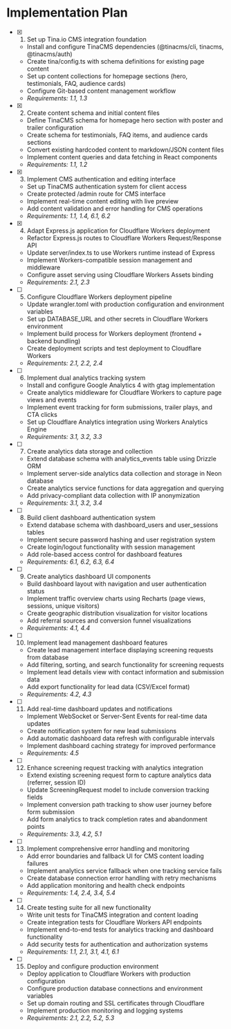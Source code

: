 # Implementation Plan

- [x] 1. Set up Tina.io CMS integration foundation
  - Install and configure TinaCMS dependencies (@tinacms/cli, tinacms, @tinacms/auth)
  - Create tina/config.ts with schema definitions for existing page content
  - Set up content collections for homepage sections (hero, testimonials, FAQ, audience cards)
  - Configure Git-based content management workflow
  - _Requirements: 1.1, 1.3_

- [x] 2. Create content schema and initial content files
  - Define TinaCMS schema for homepage hero section with poster and trailer configuration
  - Create schema for testimonials, FAQ items, and audience cards sections
  - Convert existing hardcoded content to markdown/JSON content files
  - Implement content queries and data fetching in React components
  - _Requirements: 1.1, 1.2_

- [x] 3. Implement CMS authentication and editing interface
  - Set up TinaCMS authentication system for client access
  - Create protected /admin route for CMS interface
  - Implement real-time content editing with live preview
  - Add content validation and error handling for CMS operations
  - _Requirements: 1.1, 1.4, 6.1, 6.2_

- [x] 4. Adapt Express.js application for Cloudflare Workers deployment
  - Refactor Express.js routes to Cloudflare Workers Request/Response API
  - Update server/index.ts to use Workers runtime instead of Express
  - Implement Workers-compatible session management and middleware
  - Configure asset serving using Cloudflare Workers Assets binding
  - _Requirements: 2.1, 2.3_

- [ ] 5. Configure Cloudflare Workers deployment pipeline
  - Update wrangler.toml with production configuration and environment variables
  - Set up DATABASE_URL and other secrets in Cloudflare Workers environment
  - Implement build process for Workers deployment (frontend + backend bundling)
  - Create deployment scripts and test deployment to Cloudflare Workers
  - _Requirements: 2.1, 2.2, 2.4_

- [ ] 6. Implement dual analytics tracking system
  - Install and configure Google Analytics 4 with gtag implementation
  - Create analytics middleware for Cloudflare Workers to capture page views and events
  - Implement event tracking for form submissions, trailer plays, and CTA clicks
  - Set up Cloudflare Analytics integration using Workers Analytics Engine
  - _Requirements: 3.1, 3.2, 3.3_

- [ ] 7. Create analytics data storage and collection
  - Extend database schema with analytics_events table using Drizzle ORM
  - Implement server-side analytics data collection and storage in Neon database
  - Create analytics service functions for data aggregation and querying
  - Add privacy-compliant data collection with IP anonymization
  - _Requirements: 3.1, 3.2, 3.4_

- [ ] 8. Build client dashboard authentication system
  - Extend database schema with dashboard_users and user_sessions tables
  - Implement secure password hashing and user registration system
  - Create login/logout functionality with session management
  - Add role-based access control for dashboard features
  - _Requirements: 6.1, 6.2, 6.3, 6.4_

- [ ] 9. Create analytics dashboard UI components
  - Build dashboard layout with navigation and user authentication status
  - Implement traffic overview charts using Recharts (page views, sessions, unique visitors)
  - Create geographic distribution visualization for visitor locations
  - Add referral sources and conversion funnel visualizations
  - _Requirements: 4.1, 4.4_

- [ ] 10. Implement lead management dashboard features
  - Create lead management interface displaying screening requests from database
  - Add filtering, sorting, and search functionality for screening requests
  - Implement lead details view with contact information and submission data
  - Add export functionality for lead data (CSV/Excel format)
  - _Requirements: 4.2, 4.3_

- [ ] 11. Add real-time dashboard updates and notifications
  - Implement WebSocket or Server-Sent Events for real-time data updates
  - Create notification system for new lead submissions
  - Add automatic dashboard data refresh with configurable intervals
  - Implement dashboard caching strategy for improved performance
  - _Requirements: 4.5_

- [ ] 12. Enhance screening request tracking with analytics integration
  - Extend existing screening request form to capture analytics data (referrer, session ID)
  - Update ScreeningRequest model to include conversion tracking fields
  - Implement conversion path tracking to show user journey before form submission
  - Add form analytics to track completion rates and abandonment points
  - _Requirements: 3.3, 4.2, 5.1_

- [ ] 13. Implement comprehensive error handling and monitoring
  - Add error boundaries and fallback UI for CMS content loading failures
  - Implement analytics service fallback when one tracking service fails
  - Create database connection error handling with retry mechanisms
  - Add application monitoring and health check endpoints
  - _Requirements: 1.4, 2.4, 3.4, 5.4_

- [ ] 14. Create testing suite for all new functionality
  - Write unit tests for TinaCMS integration and content loading
  - Create integration tests for Cloudflare Workers API endpoints
  - Implement end-to-end tests for analytics tracking and dashboard functionality
  - Add security tests for authentication and authorization systems
  - _Requirements: 1.1, 2.1, 3.1, 4.1, 6.1_

- [ ] 15. Deploy and configure production environment
  - Deploy application to Cloudflare Workers with production configuration
  - Configure production database connections and environment variables
  - Set up domain routing and SSL certificates through Cloudflare
  - Implement production monitoring and logging systems
  - _Requirements: 2.1, 2.2, 5.2, 5.3_